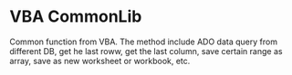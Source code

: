 # VBA CommonLib

Common function from VBA. The method include ADO data query from different DB, get he last roww, get the last column, save certain range as array, save as new worksheet or workbook, etc.

